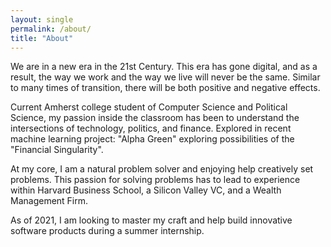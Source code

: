 ```yaml
---
layout: single
permalink: /about/
title: "About"
---
```


We are in a new era in the 21st Century. This era has gone digital, and as a result, the way we work and the way we live will never be the same. Similar to many times of transition, there will be both positive and negative effects. 

Current Amherst college student of Computer Science and Political Science, my passion inside the classroom has been to understand the intersections of technology, politics, and finance. Explored in recent machine learning project: "Alpha Green" exploring possibilities of the "Financial Singularity".

At my core, I am a natural problem solver and enjoying help creatively set problems. This passion for solving problems has to lead to experience within Harvard Business School, a Silicon Valley VC, and a Wealth Management Firm.  

As of 2021, I am looking to master my craft and help build innovative software products during a summer internship. 
